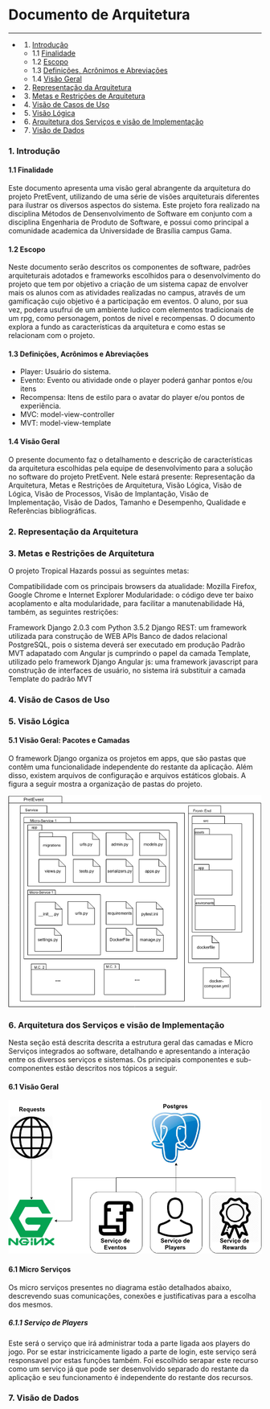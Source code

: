 # Documento de Arquitetura
----------------
* 1. [Introdução](#1-introdução)
    * 1.1 [Finalidade](#11-finalidade)
    * 1.2 [Escopo](#12-escopo)
    * 1.3 [Definições, Acrônimos e Abreviações](#13-definições-acrônimos-e-abreviações)
    * 1.4 [Visão Geral](#15-visão-geral)
* 2. [Representação da Arquitetura](#2-representação-da-arquitetura)
* 3. [Metas e Restrições de Arquitetura](#3-metas-e-restrições-de-arquitetura)
* 4. [Visão de Casos de Uso](#4-visão-de-casos-de-uso)
* 5. [Visão Lógica](#5-visão-lógica)
* 6. [Arquitetura dos Serviços e visão de Implementação](#6-arquitetura-de-derviços-e-visão-de-implementação)
* 7. [Visão de Dados](#7-visão-de-dados)




### 1. Introdução

#### 1.1 Finalidade
Este documento apresenta uma visão geral abrangente da arquitetura do projeto PretEvent, utilizando de uma série de visões arquiteturais diferentes para ilustrar os diversos aspectos do sistema. Este projeto fora realizado na disciplina Métodos de Densenvolvimento de Software em conjunto com a disciplina Engenharia de Produto de Software, e possui como principal a comunidade academica da Universidade de Brasília campus Gama.
#### 1.2 Escopo
Neste documento serão descritos os componentes de software, padrões arquiteturais adotados e frameworks escolhidos para o desenvolvimento do projeto que tem por objetivo a criação de um sistema capaz de envolver mais os alunos com as atividades realizadas no campus, através de um gamificação cujo objetivo é a participação em eventos. O aluno, por sua vez, podera usufrui de um ambiente ludico com elementos tradicionais de um rpg, como personagem, pontos de nivel e recompensas. O documento explora a fundo as características da arquitetura e como estas se relacionam com o projeto.
#### 1.3 Definições, Acrônimos e Abreviações
* Player: Usuário do sistema.
* Evento: Evento ou atividade onde o player poderá ganhar pontos e/ou itens
* Recompensa: Itens de estilo para o avatar do player e/ou pontos de experiência.
* MVC: model-view-controller
* MVT: model-view-template
#### 1.4 Visão Geral
O presente documento faz o detalhamento e descrição de características da arquitetura escolhidas pela equipe de desenvolvimento para a solução no software do projeto PretEvent. Nele estará presente: Representação da Arquitetura, Metas e Restrições de Arquitetura, Visão Lógica, Visão de Lógica, Visão de Processos, Visão de Implantação, Visão de Implementação, Visão de Dados, Tamanho e Desempenho, Qualidade e Referências bibliográficas.
### 2. Representação da Arquitetura




### 3. Metas e Restrições de Arquitetura
O projeto Tropical Hazards possui as seguintes metas:

Compatibilidade com os principais browsers da atualidade: Mozilla Firefox, Google Chrome e Internet Explorer
Modularidade: o código deve ter baixo acoplamento e alta modularidade, para facilitar a manutenabilidade
Há, também, as seguintes restrições:

Framework Django 2.0.3 com Python 3.5.2
Django REST: um framework utilizada para construção de WEB APIs
Banco de dados relacional PostgreSQL, pois o sistema deverá ser executado em produção
Padrão MVT adapatado com Angular js cumprindo o papel da camada Template, utilizado pelo framework Django
Angular js: uma framework javascript para construção de interfaces de usuário, no sistema irá substituir a camada Template do padrão MVT
### 4. Visão de Casos de Uso

### 5. Visão Lógica

#### 5.1 Visão Geral: Pacotes e Camadas
O framework Django organiza os projetos em apps, que são pastas que contêm uma funcionalidade independente do restante da aplicação. Além disso, existem arquivos de configuração e arquivos estáticos globais. A figura a seguir mostra a organização de pastas do projeto.

![diagrama de visao geral](images/diagrama_visao_logica.png)

### 6. Arquitetura dos Serviços e visão de Implementação
Nesta seção está descrita descrita a estrutura geral das camadas e Micro Serviços integrados ao software, detalhando e apresentando a interação entre os diversos serviços e sistemas. Os principais componentes e sub-componentes estão descritos nos tópicos a seguir.

#### 6.1 Visão Geral
![visão arquitetura geral](images/diagrama_visao_arq_geral.png)

#### 6.1 Micro Serviços
Os micro serviços presentes no diagrama estão detalhados abaixo, descrevendo suas comunicações, conexões e justificativas para a escolha dos mesmos.

##### 6.1.1 Serviço de Players
Este será o serviço que irá administrar toda a parte ligada aos players do jogo. Por se estar instricicamente ligado a parte de login, este serviço será responsavel por estas funções também. Foi escolhido serapar este recurso como um serviço já que pode ser desenvolvido separado do restante da aplicação e seu funcionamento é independente do restante dos recursos. 

### 7. Visão de Dados
